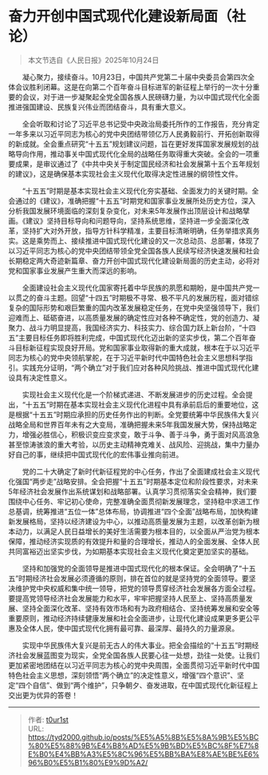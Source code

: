 # 奋力开创中国式现代化建设新局面（社论）


> 本文节选自《人民日报》2025年10月24日

　　凝心聚力，接续奋斗。10月23日，中国共产党第二十届中央委员会第四次全体会议胜利闭幕。这是在向第二个百年奋斗目标进军的新征程上举行的一次十分重要的会议，对于进一步凝聚起全党全国各族人民磅礴力量，为以中国式现代化全面推进强国建设、民族复兴伟业而团结奋斗，具有重大意义。

　　全会听取和讨论了习近平总书记受中央政治局委托所作的工作报告，充分肯定一年多来以习近平同志为核心的党中央团结带领亿万人民勇毅前行、开拓创新取得的新成就。全会重点研究“十五五”规划建议问题，旨在更好发挥国家发展规划的战略导向作用，推动事关中国式现代化全局的战略任务取得重大突破。全会的一项重要成果，是审议通过了《中共中央关于制定国民经济和社会发展第十五个五年规划的建议》，这是确保基本实现社会主义现代化取得决定性进展的纲领性文件。

　　“十五五”时期是基本实现社会主义现代化夯实基础、全面发力的关键时期。全会通过的《建议》，准确把握“十五五”时期党和国家事业发展所处历史方位，深入分析我国发展环境面临的深刻复杂变化，对未来5年发展作出顶层设计和战略擘画。《建议》坚持目标导向和问题导向，坚持系统思维，坚持进一步全面深化改革，坚持扩大对外开放，指导方针科学精准，主要目标清晰明确，任务举措求真务实。这是乘势而上、接续推进中国式现代化建设的又一次总动员、总部署，体现了以习近平同志为核心的党中央团结带领全党全国各族人民续写经济快速发展和社会长期稳定两大奇迹新篇章、奋力开创中国式现代化建设新局面的历史主动，必将对党和国家事业发展产生重大而深远的影响。

　　全面建设社会主义现代化国家寄托着中华民族的夙愿和期盼，是中国共产党一以贯之的奋斗主题。回望“十四五”时期极不寻常、极不平凡的发展历程，面对错综复杂的国际形势和艰巨繁重的国内改革发展稳定任务，在党中央坚强领导下，我们迎难而上、砥砺奋进，以高质量发展的确定性应对各种不确定性，党的创造力、凝聚力、战斗力明显提高，我国经济实力、科技实力、综合国力跃上新台阶，“十四五”主要目标任务即将胜利完成，中国式现代化迈出新的坚实步伐，第二个百年奋斗目标新征程实现良好开局。党和国家事业取得新的重大成就，根本在于以习近平同志为核心的党中央领航掌舵，在于习近平新时代中国特色社会主义思想科学指引。实践充分证明，“两个确立”对于我们应对各种风险挑战、推进中国式现代化建设具有决定性意义。

　　实现社会主义现代化是一个阶梯式递进、不断发展进步的历史过程。全会提出，“十五五”时期在基本实现社会主义现代化进程中具有承前启后的重要地位，这是根据“十五五”时期应承担的历史任务作出的判断。全党要统筹中华民族伟大复兴战略全局和世界百年未有之大变局，准确把握未来5年我国发展大势，保持战略定力，增强必胜信心，积极识变应变求变，敢于斗争、善于斗争，勇于面对风高浪急甚至惊涛骇浪的重大考验，以历史主动精神克难关、战风险、迎挑战，集中力量办好自己的事，继续把中国式现代化的宏伟事业推向前进。

　　党的二十大确定了新时代新征程党的中心任务，作出了全面建成社会主义现代化强国“两步走”战略安排。全会把握“十五五”时期基本定位和阶段性要求，对未来5年经济社会发展作出系统谋划和战略部署。认真学习贯彻落实全会精神，我们要围绕中心任务、牢记初心使命，完整准确全面贯彻新发展理念，坚持稳中求进工作总基调，统筹推进“五位一体”总体布局，协调推进“四个全面”战略布局，加快构建新发展格局，坚持以经济建设为中心，以推动高质量发展为主题，以改革创新为根本动力，以满足人民日益增长的美好生活需要为根本目的，以全面从严治党为根本保障，推动经济实现质的有效提升和量的合理增长，推动人的全面发展、全体人民共同富裕迈出坚实步伐，为如期基本实现社会主义现代化奠定更加坚实的基础。

　　坚持和加强党的全面领导是推进中国式现代化的根本保证。全会明确了“十五五”时期经济社会发展必须遵循的原则，排在首位的就是坚持党的全面领导。要坚决维护党中央权威和集中统一领导，把党的领导贯穿经济社会发展各方面全过程。要提高党领导经济社会发展能力和水平，牢牢把握坚持人民至上、坚持高质量发展、坚持全面深化改革、坚持有效市场和有为政府相结合、坚持统筹发展和安全等重要原则，推动经济持续健康发展和社会全面进步，让现代化建设成果更多更公平惠及全体人民，使中国式现代化拥有最可靠、最深厚、最持久的力量源泉。

　　实现中华民族伟大复兴是前无古人的伟大事业。把全会描绘的“十五五”时期经济社会发展蓝图变为现实，全党全国各族人民要心往一处想，劲往一处使。让我们更加紧密地团结在以习近平同志为核心的党中央周围，全面贯彻习近平新时代中国特色社会主义思想，深刻领悟“两个确立”的决定性意义，增强“四个意识”、坚定“四个自信”、做到“两个维护”，只争朝夕、奋发进取，在中国式现代化新征程上交出更为优异的答卷！

---

> 作者: [t0ur1st](https://github.com/tyd2000)  
> URL: https://tyd2000.github.io/posts/%E5%A5%8B%E5%8A%9B%E5%BC%80%E5%88%9B%E4%B8%AD%E5%9B%BD%E5%BC%8F%E7%8E%B0%E4%BB%A3%E5%8C%96%E5%BB%BA%E8%AE%BE%E6%96%B0%E5%B1%80%E9%9D%A2/  

